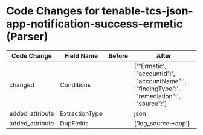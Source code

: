 # Code Changes for tenable-tcs-json-app-notification-success-ermetic (Parser)

| Code Change | Field Name | Before | After |
|-------------|------------|--------|-------|
| changed | Conditions |  | ['"Ermetic', '"accountId":', '"accountName":', '"findingType":', '"remediation":', '"source":'] |
| added_attribute | ExtractionType |  | json |
| added_attribute | DupFields |  | ['log_source->app'] |